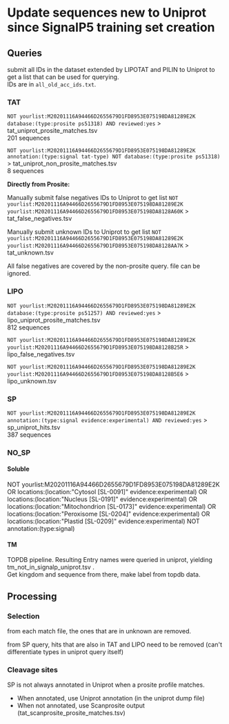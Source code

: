 # Update sequences new to Uniprot since SignalP5 training set creation

## Queries

submit all IDs in the dataset extended by LIPOTAT and PILIN to Uniprot to get a list that can be used for querying.  
IDs are in `all_old_acc_ids.txt`.


### TAT
`NOT yourlist:M20201116A94466D2655679D1FD8953E075198DA81289E2K database:(type:prosite ps51318) AND reviewed:yes` > tat_uniprot_prosite_matches.tsv  
201 sequences

`NOT yourlist:M20201116A94466D2655679D1FD8953E075198DA81289E2K annotation:(type:signal tat-type) NOT database:(type:prosite ps51318)` > tat_uniprot_non_prosite_matches.tsv  
8 sequences

**Directly from Prosite:**  

Manually submit false negatives IDs to Uniprot to get list
`NOT yourlist:M20201116A94466D2655679D1FD8953E075198DA81289E2K yourlist:M20201116A94466D2655679D1FD8953E075198DA8128A60K` > tat_false_negatives.tsv   

Manually submit unknown IDs to Uniprot to get list
`NOT yourlist:M20201116A94466D2655679D1FD8953E075198DA81289E2K yourlist:M20201116A94466D2655679D1FD8953E075198DA8128AA7K` > tat_unknown.tsv  

All false negatives are covered by the non-prosite query. file can be ignored.

### LIPO

`NOT yourlist:M20201116A94466D2655679D1FD8953E075198DA81289E2K database:(type:prosite ps51257) AND reviewed:yes` > lipo_uniprot_prosite_matches.tsv  
812 sequences  


`NOT yourlist:M20201116A94466D2655679D1FD8953E075198DA81289E2K yourlist:M20201116A94466D2655679D1FD8953E075198DA8128B25R` > lipo_false_negatives.tsv

`NOT yourlist:M20201116A94466D2655679D1FD8953E075198DA81289E2K yourlist:M20201116A94466D2655679D1FD8953E075198DA8128B5E6` > lipo_unknown.tsv  


### SP

`NOT yourlist:M20201116A94466D2655679D1FD8953E075198DA81289E2K annotation:(type:signal evidence:experimental) AND reviewed:yes` > sp_uniprot_hits.tsv  
387 sequences 


### NO_SP

#### Soluble
NOT yourlist:M20201116A94466D2655679D1FD8953E075198DA81289E2K OR locations:(location:"Cytosol [SL-0091]" evidence:experimental) OR locations:(location:"Nucleus [SL-0191]" evidence:experimental) OR locations:(location:"Mitochondrion [SL-0173]" evidence:experimental) OR locations:(location:"Peroxisome [SL-0204]" evidence:experimental) OR locations:(location:"Plastid [SL-0209]" evidence:experimental) NOT annotation:(type:signal)

#### TM
TOPDB pipeline. Resulting Entry names were queried in uniprot, yielding tm_not_in_signalp_uniprot.tsv .   
Get kingdom and sequence from there, make label from topdb data.

## Processing

### Selection
from each match file, the ones that are in unknown are removed.  

from SP query, hits that are also in TAT and LIPO need to be removed (can't differentiate types in uniprot query itself)


### Cleavage sites

SP is not always annotated in Uniprot when a prosite profile matches.

- When annotated, use Uniprot annotation (in the uniprot dump file)
- When not annotated, use Scanprosite output (tat_scanprosite_prosite_matches.tsv)